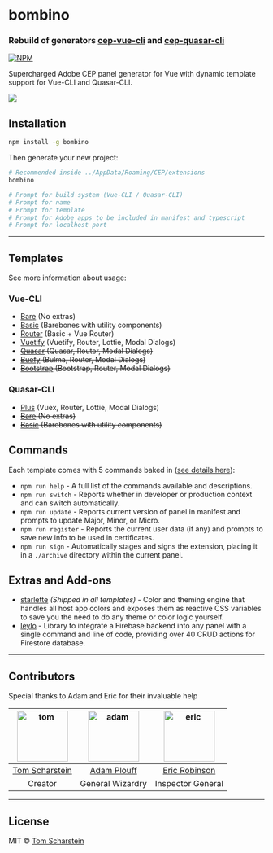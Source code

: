# bombino

### Rebuild of generators [cep-vue-cli](https://github.com/Inventsable/generator-cep-vue-cli) and [cep-quasar-cli](https://github.com/Inventsable/generator-cep-quasar-cli)

[![NPM](https://nodei.co/npm/bombino.png)](https://nodei.co/npm/bombino/)

Supercharged Adobe CEP panel generator for Vue with dynamic template support for Vue-CLI and Quasar-CLI.

![](https://thumbs.gfycat.com/PiercingDizzyImperialeagle-size_restricted.gif)

## Installation

```bash
npm install -g bombino
```

Then generate your new project:

```bash
# Recommended inside ../AppData/Roaming/CEP/extensions
bombino

# Prompt for build system (Vue-CLI / Quasar-CLI)
# Prompt for name
# Prompt for template
# Prompt for Adobe apps to be included in manifest and typescript
# Prompt for localhost port
```

---

## Templates

See more information about usage:

### Vue-CLI

- [Bare](https://github.com/Inventsable/cep-vue-cli-bare3x) (No extras)
- [Basic](https://github.com/Inventsable/cep-vue-cli-basic3x) (Barebones with utility components)
- [Router](https://github.com/Inventsable/cep-vue-cli-router3x) (Basic + Vue Router)
- [Vuetify](https://github.com/Inventsable/cep-vue-cli-plus3x) (Vuetify, Router, Lottie, Modal Dialogs)
- ~~[Quasar]() (Quasar, Router, Modal Dialogs)~~
- ~~[Buefy]() (Bulma, Router, Modal Dialogs)~~
- ~~[Bootstrap]() (Bootstrap, Router, Modal Dialogs)~~

### Quasar-CLI

- [Plus](https://github.com/Inventsable/cep-quasar-cli-plus) (Vuex, Router, Lottie, Modal Dialogs)
- ~~[Bare](https://github.com/Inventsable/cep-quasar-cli-bare) (No extras)~~
- ~~[Basic](https://github.com/Inventsable/cep-quasar-cli-basic) (Barebones with utility components)~~

## Commands

Each template comes with 5 commands baked in ([see details here](https://github.com/Inventsable/CEP-Self-Signing-Panel#what-do-they-do)):

- `npm run help` - A full list of the commands available and descriptions.
- `npm run switch` - Reports whether in developer or production context and can switch automatically.
- `npm run update` - Reports current version of panel in manifest and prompts to update Major, Minor, or Micro.
- `npm run register` - Reports the current user data (if any) and prompts to save new info to be used in certificates.
- `npm run sign` - Automatically stages and signs the extension, placing it in a `./archive` directory within the current panel.

## Extras and Add-ons

- [starlette](https://github.com/Inventsable/starlette) _(Shipped in all templates)_ - Color and theming engine that handles all host app colors and exposes them as reactive CSS variables to save you the need to do any theme or color logic yourself.
- [leylo](https://github.com/Inventsable/leylo) - Library to integrate a Firebase backend into any panel with a single command and line of code, providing over 40 CRUD actions for Firestore database.

---

## Contributors

Special thanks to Adam and Eric for their invaluable help

| <a href="https://github.com/Inventsable"><img src="https://avatars2.githubusercontent.com/u/37279677?s=460&v=4" alt="tom" width="100"/></a> | <a href="https://github.com/adamplouff"><img src="https://avatars1.githubusercontent.com/u/8580225?s=460&v=4" alt="adam" width="100"/></a> | <a href="https://github.com/ericdrobinson"><img src="https://avatars0.githubusercontent.com/u/9142587?s=460&v=4" alt="eric" width="100"/></a> |
| :-----------------------------------------------------------------------------------------------------------------------------------------: | :----------------------------------------------------------------------------------------------------------------------------------------: | :-------------------------------------------------------------------------------------------------------------------------------------------: |
|                                              [Tom Scharstein](https://github.com/Inventsable)                                               |                                                [Adam Plouff](https://github.com/adamplouff)                                                |                                               [Eric Robinson](https://github.com/ericdrobinson)                                               |
|                                                                   Creator                                                                   |                                                              General Wizardry                                                              |                                                               Inspector General                                                               |

---

## License

MIT © [Tom Scharstein](www.inventsable.cc)
